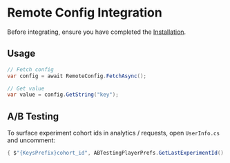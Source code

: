 # Remote Config Integration

Before integrating, ensure you have completed the [Installation](../Installation.md).

## Usage

```csharp
// Fetch config
var config = await RemoteConfig.FetchAsync();

// Get value
var value = config.GetString("key");
```

## A/B Testing

To surface experiment cohort ids in analytics / requests, open `UserInfo.cs` and uncomment:
```csharp
{ $"{KeysPrefix}cohort_id", ABTestingPlayerPrefs.GetLastExperimentId() }
```